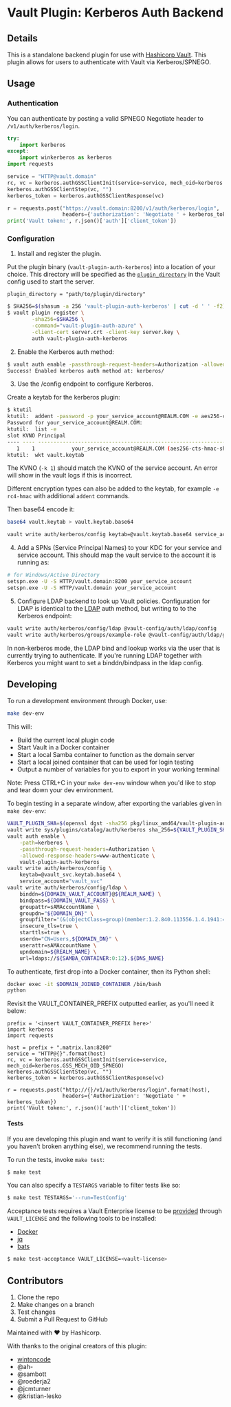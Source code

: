 # Vault Plugin: Kerberos Auth Backend

## Details

This is a standalone backend plugin for use with [Hashicorp Vault](https://www.github.com/hashicorp/vault).
This plugin allows for users to authenticate with Vault via Kerberos/SPNEGO.

## Usage

### Authentication

You can authenticate by posting a valid SPNEGO Negotiate header to `/v1/auth/kerberos/login`.

```python
try:
    import kerberos
except:
    import winkerberos as kerberos
import requests

service = "HTTP@vault.domain"
rc, vc = kerberos.authGSSClientInit(service=service, mech_oid=kerberos.GSS_MECH_OID_SPNEGO)
kerberos.authGSSClientStep(vc, "")
kerberos_token = kerberos.authGSSClientResponse(vc)

r = requests.post("https://vault.domain:8200/v1/auth/kerberos/login",
                  headers={'authorization': 'Negotiate ' + kerberos_token})
print('Vault token:', r.json()['auth']['client_token'])
```

### Configuration

1. Install and register the plugin.

Put the plugin binary (`vault-plugin-auth-kerberos`) into a location of your choice. This directory
will be specified as the [`plugin_directory`](https://developer.hashicorp.com/vault/docs/configuration#plugin_directory)
in the Vault config used to start the server.

```hcl
plugin_directory = "path/to/plugin/directory"
```

```sh
$ SHA256=$(shasum -a 256 'vault-plugin-auth-kerberos' | cut -d ' ' -f2)
$ vault plugin register \
        -sha256=$SHA256 \
        -command="vault-plugin-auth-azure" \
        -client-cert server.crt -client-key server.key \
        auth vault-plugin-auth-kerberos
```

2. Enable the Kerberos auth method:

```sh
$ vault auth enable -passthrough-request-headers=Authorization -allowed-response-headers=www-authenticate kerberos
Success! Enabled kerberos auth method at: kerberos/
```

3. Use the /config endpoint to configure Kerberos.

Create a keytab for the kerberos plugin:
```sh
$ ktutil
ktutil:  addent -password -p your_service_account@REALM.COM -e aes256-cts -k 1
Password for your_service_account@REALM.COM:
ktutil:  list -e
slot KVNO Principal
---- ---- ---------------------------------------------------------------------
   1    1            your_service_account@REALM.COM (aes256-cts-hmac-sha1-96)
ktutil:  wkt vault.keytab
```

The KVNO (`-k 1`) should match the KVNO of the service account. An error will show in the vault logs if this is incorrect.

Different encryption types can also be added to the keytab, for example `-e rc4-hmac` with additional `addent` commands.

Then base64 encode it:
```sh
base64 vault.keytab > vault.keytab.base64
```

```sh
vault write auth/kerberos/config keytab=@vault.keytab.base64 service_account="your_service_account"
```

4. Add a SPNs (Service Principal Names) to your KDC for your service and service account. This should map the vault service to the account it is running as:
```sh
# for Windows/Active Directory
setspn.exe -U -S HTTP/vault.domain:8200 your_service_account
setspn.exe -U -S HTTP/vault.domain your_service_account
```

5. Configure LDAP backend to look up Vault policies.
Configuration for LDAP is identical to the [LDAP](https://developer.hashicorp.com/vault/docs/auth/ldap)
auth method, but writing to to the Kerberos endpoint:

```sh
vault write auth/kerberos/config/ldap @vault-config/auth/ldap/config
vault write auth/kerberos/groups/example-role @vault-config/auth/ldap/groups/example-role
```

In non-kerberos mode, the LDAP bind and lookup works via the user that is currently trying to authenticate.
If you're running LDAP together with Kerberos you might want to set a binddn/bindpass in the ldap config.

## Developing

To run a development environment through Docker, use:

```sh
make dev-env
```

This will:
- Build the current local plugin code
- Start Vault in a Docker container
- Start a local Samba container to function as the domain server
- Start a local joined container that can be used for login testing
- Output a number of variables for you to export in your working terminal

Note: Press CTRL+C in your `make dev-env` window when you'd like to stop and tear down your 
dev environment.

To begin testing in a separate window, after exporting the variables given in `make dev-env`:

```sh
VAULT_PLUGIN_SHA=$(openssl dgst -sha256 pkg/linux_amd64/vault-plugin-auth-kerberos|cut -d ' ' -f2)
vault write sys/plugins/catalog/auth/kerberos sha_256=${VAULT_PLUGIN_SHA} command="vault-plugin-auth-kerberos"
vault auth enable \
    -path=kerberos \
    -passthrough-request-headers=Authorization \
    -allowed-response-headers=www-authenticate \
    vault-plugin-auth-kerberos
vault write auth/kerberos/config \
    keytab=@vault_svc.keytab.base64 \
    service_account="vault_svc"
vault write auth/kerberos/config/ldap \
    binddn=${DOMAIN_VAULT_ACCOUNT}@${REALM_NAME} \
    bindpass=${DOMAIN_VAULT_PASS} \
    groupattr=sAMAccountName \
    groupdn="${DOMAIN_DN}" \
    groupfilter="(&(objectClass=group)(member:1.2.840.113556.1.4.1941:={{.UserDN}}))" \
    insecure_tls=true \
    starttls=true \
    userdn="CN=Users,${DOMAIN_DN}" \
    userattr=sAMAccountName \
    upndomain=${REALM_NAME} \
    url=ldaps://${SAMBA_CONTAINER:0:12}.${DNS_NAME}
```

To authenticate, first drop into a Docker container, then its Python shell:

```sh
docker exec -it $DOMAIN_JOINED_CONTAINER /bin/bash
python
```

Revisit the VAULT_CONTAINER_PREFIX outputted earlier, as you'll need it below:

```
prefix = '<insert VAULT_CONTAINER_PREFIX here>'
import kerberos
import requests

host = prefix + ".matrix.lan:8200"
service = "HTTP@{}".format(host)
rc, vc = kerberos.authGSSClientInit(service=service, mech_oid=kerberos.GSS_MECH_OID_SPNEGO)
kerberos.authGSSClientStep(vc, "")
kerberos_token = kerberos.authGSSClientResponse(vc)

r = requests.post("http://{}/v1/auth/kerberos/login".format(host),
                  headers={'Authorization': 'Negotiate ' + kerberos_token})
print('Vault token:', r.json()['auth']['client_token'])
```

#### Tests

If you are developing this plugin and want to verify it is still
functioning (and you haven't broken anything else), we recommend
running the tests.

To run the tests, invoke `make test`:

```sh
$ make test
```

You can also specify a `TESTARGS` variable to filter tests like so:

```sh
$ make test TESTARGS='--run=TestConfig'
```

Acceptance tests requires a Vault Enterprise license to be 
[provided](https://developer.hashicorp.com/vault/docs/commands#vault_license) through 
`VAULT_LICENSE` and the following tools to be installed:
- [Docker](https://docs.docker.com/get-docker/)
- [jq](https://stedolan.github.io/jq/)
- [bats](https://bats-core.readthedocs.io/en/stable)


```sh
$ make test-acceptance VAULT_LICENSE=<vault-license>
```

## Contributors

  1. Clone the repo
  2. Make changes on a branch
  3. Test changes
  4. Submit a Pull Request to GitHub

Maintained with :heart: by Hashicorp.

With thanks to the original creators of this plugin:
  - [wintoncode](https://github.com/wintoncode)
  - @ah-
  - @sambott
  - @roederja2
  - @jcmturner
  - @kristian-lesko
